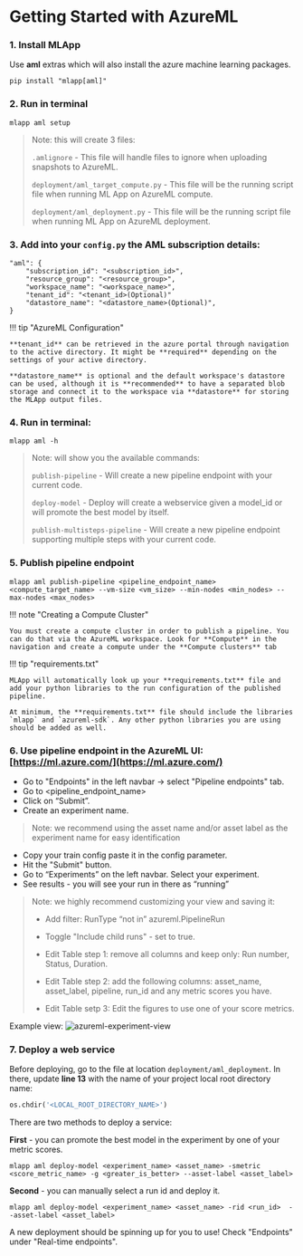 # Getting Started with AzureML

### 1. Install MLApp
Use **aml** extras which will also install the azure machine learning packages. 
```
pip install "mlapp[aml]"
```

### 2. Run in terminal
```
mlapp aml setup
```

>Note: this will create 3 files: 
>
> `.amlignore` - This file will handle files to ignore when uploading snapshots to AzureML.
>
> `deployment/aml_target_compute.py` - This file will be the running script file when running ML App on AzureML compute.
>
> `deployment/aml_deployment.py` - This file will be the running script file when running ML App on AzureML deployment.


### 3. Add into your `config.py` the AML subscription details:
```
"aml": {
    "subscription_id": "<subscription_id>",
    "resource_group": "<resource_group>",
    "workspace_name": "<workspace_name>",
    "tenant_id": "<tenant_id>(Optional)"
    "datastore_name": "<datastore_name>(Optional)",
}
```

!!! tip "AzureML Configuration"

    **tenant_id** can be retrieved in the azure portal through navigation to the active directory. It might be **required** depending on the settings of your active directory. 
    
    **datastore_name** is optional and the default workspace's datastore can be used, although it is **recommended** to have a separated blob storage and connect it to the workspace via **datastore** for storing the MLApp output files.  

### 4. Run in terminal:  
```
mlapp aml -h
``` 

> Note: will show you the available commands: 
>
> `publish-pipeline` - Will create a new pipeline endpoint with your current code.
>
> `deploy-model` - Deploy will create a webservice given a model_id or will promote the best model by itself.
>
> `publish-multisteps-pipeline` - Will create a new pipeline endpoint supporting multiple steps with your current code.

### 5. Publish pipeline endpoint
```
mlapp aml publish-pipeline <pipeline_endpoint_name> <compute_target_name> --vm-size <vm_size> --min-nodes <min_nodes> --max-nodes <max_nodes>
```

!!! note "Creating a Compute Cluster"
    
    You must create a compute cluster in order to publish a pipeline. You can do that via the AzureML workspace. Look for **Compute** in the navigation and create a compute under the **Compute clusters** tab

!!! tip "requirements.txt"

    MLApp will automatically look up your **requirements.txt** file and add your python libraries to the run configuration of the published pipeline.

    At minimum, the **requirements.txt** file should include the libraries `mlapp` and `azureml-sdk`. Any other python libraries you are using should be added as well.
    
### 6. Use pipeline endpoint in the AzureML UI: [https://ml.azure.com/](https://ml.azure.com/)

- Go to "Endpoints" in the left navbar -> select "Pipeline endpoints" tab.
- Go to <pipeline_endpoint_name\>
- Click on “Submit”.
- Create an experiment name.
> Note: we recommend using the asset name and/or asset label as the experiment name for easy identification
- Copy your train config paste it in the config parameter.
- Hit the "Submit" button.
- Go to “Experiments” on the left navbar. Select your experiment.
- See results  - you will see your run in there as “running”
> Note: we highly recommend customizing your view and saving it:
>
> - Add filter: RunType “not in” azureml.PipelineRun
>
> - Toggle "Include child runs" - set to true.
>
> - Edit Table step 1: remove all columns and keep only: Run number, Status, Duration.
> 
> - Edit Table step 2: add the following columns: asset_name, asset_label, pipeline, run_id and any metric scores you have.
>
> - Edit Table setp 3: Edit the figures to use one of your score metrics.

Example view:
![azureml-experiment-view](/integrations/azureml/imgs/azureml-experiment-view.png)

### 7. Deploy a web service

Before deploying, go to the file at location `deployment/aml_deployment`.
In there, update **line 13** with the name of your project local root directory name:

```python
os.chdir('<LOCAL_ROOT_DIRECTORY_NAME>')
```

There are two methods to deploy a service: 

**First** - you can promote the best model in the experiment by one of your metric scores.
```
mlapp aml deploy-model <experiment_name> <asset_name> -smetric <score_metric_name> -g <greater_is_better> --asset-label <asset_label>
``` 
 
**Second** - you can manually select a run id and deploy it.
```  
mlapp aml deploy-model <experiment_name> <asset_name> -rid <run_id>  --asset-label <asset_label>
``` 

A new deployment should be spinning up for you to use! Check "Endpoints" under "Real-time endpoints".
